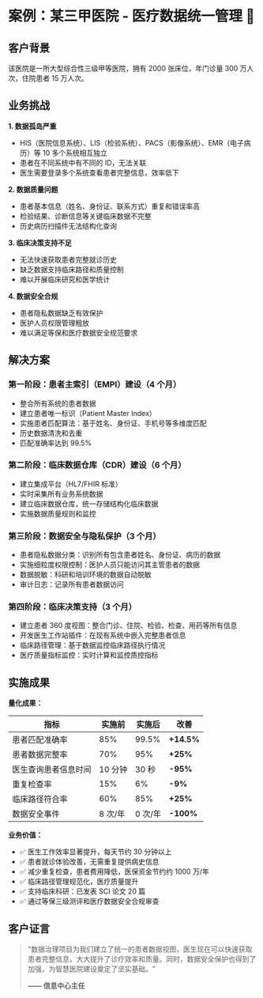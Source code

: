 # 案例：某三甲医院 - 医疗数据统一管理 🏥

## 客户背景

该医院是一所大型综合性三级甲等医院，拥有 2000 张床位，年门诊量 300 万人次，住院患者 15 万人次。

## 业务挑战

**1. 数据孤岛严重**

- HIS（医院信息系统）、LIS（检验系统）、PACS（影像系统）、EMR（电子病历）等 10 多个系统相互独立
- 患者在不同系统中有不同的 ID，无法关联
- 医生需要登录多个系统查看患者完整信息，效率低下

**2. 数据质量问题**

- 患者基本信息（姓名、身份证、联系方式）重复和错误率高
- 检验结果、诊断信息等关键临床数据不完整
- 历史病历扫描件无法结构化查询

**3. 临床决策支持不足**

- 无法快速获取患者完整就诊历史
- 缺乏数据支持临床路径和质量控制
- 难以开展临床研究和医学统计

**4. 数据安全合规**

- 患者隐私数据缺乏有效保护
- 医护人员权限管理粗放
- 难以满足等保和医疗数据安全规范要求

## 解决方案

### 第一阶段：患者主索引（EMPI）建设（4 个月）

- 整合所有系统的患者数据
- 建立患者唯一标识（Patient Master Index）
- 实施患者匹配算法：基于姓名、身份证、手机号等多维度匹配
- 历史数据清洗和去重
- 匹配准确率达到 99.5%

### 第二阶段：临床数据仓库（CDR）建设（6 个月）

- 建立集成平台（HL7/FHIR 标准）
- 实时采集所有业务系统数据
- 建立临床数据仓库，统一存储结构化临床数据
- 实施数据质量规则和监控

### 第三阶段：数据安全与隐私保护（3 个月）

- 患者隐私数据分类：识别所有包含患者姓名、身份证、病历的数据
- 实施细粒度权限控制：医护人员只能访问其主管患者的数据
- 数据脱敏：科研和培训环境的数据自动脱敏
- 审计日志：记录所有患者数据访问

### 第四阶段：临床决策支持（3 个月）

- 建立患者 360 度视图：整合门诊、住院、检验、检查、用药等所有信息
- 开发医生工作站插件：在现有系统中嵌入完整患者信息
- 临床路径管理：基于数据监控临床路径执行情况
- 医疗质量指标监控：实时计算和监控质控指标

## 实施成果

**量化成果：**

| 指标                 | 实施前  | 实施后  | 改善       |
| -------------------- | ------- | ------- | ---------- |
| 患者匹配准确率       | 85%     | 99.5%   | **+14.5%** |
| 患者数据完整率       | 70%     | 95%     | **+25%**   |
| 医生查询患者信息时间 | 10 分钟 | 30 秒   | **-95%**   |
| 重复检查率           | 15%     | 6%      | **-9%**    |
| 临床路径符合率       | 60%     | 85%     | **+25%**   |
| 数据安全事件         | 8 次/年 | 0 次/年 | **-100%**  |

**业务价值：**

- ✅ 医生工作效率显著提升，每天节约 30 分钟以上
- ✅ 患者就诊体验改善，无需重复提供病史信息
- ✅ 减少重复检查，患者费用降低，医保资金节约约 1000 万/年
- ✅ 临床路径管理规范化，医疗质量提升
- ✅ 支持临床科研：已发表 SCI 论文 20 篇
- ✅ 通过等保三级测评和医疗数据安全合规审查

## 客户证言

> "数据治理项目为我们建立了统一的患者数据视图，医生现在可以快速获取患者完整信息，大大提升了诊疗效率和质量。同时，数据安全保护也得到了加强，为智慧医院建设奠定了坚实基础。"
>
> **—— 信息中心主任**
